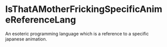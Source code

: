 # IsThatAMotherFrickingSpecificAnimeReferenceLang
An esoteric programming language which is a reference to a specific japanese animation.
